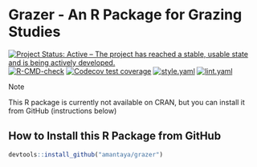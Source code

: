 # Grazer - An R Package for Grazing Studies

<!-- badges: start -->
[![Project Status: Active – The project has reached a stable, usable state and is being actively developed.](https://www.repostatus.org/badges/latest/active.svg)](https://www.repostatus.org/#active)
[![R-CMD-check](https://github.com/amantaya/04-GreenFeed-R-Package/actions/workflows/R-CMD-check.yaml/badge.svg)](https://github.com/amantaya/04-GreenFeed-R-Package/actions/workflows/R-CMD-check.yaml)
[![Codecov test coverage](https://codecov.io/gh/amantaya/04-GreenFeed-R-Package/graph/badge.svg)](https://app.codecov.io/gh/amantaya/04-GreenFeed-R-Package)
[![style.yaml](https://github.com/amantaya/grazer/actions/workflows/style.yaml/badge.svg)](https://github.com/amantaya/grazer/actions/workflows/style.yaml)
[![lint.yaml](https://github.com/amantaya/grazer/actions/workflows/lint.yaml/badge.svg)](https://github.com/amantaya/grazer/actions/workflows/lint.yaml)
<!-- badges: end -->

> [!NOTE]
> This R package is currently not available on CRAN, but you can install it from GitHub (instructions below)

## How to Install this R Package from GitHub

```R
devtools::install_github("amantaya/grazer")
```

